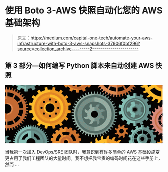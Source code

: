 # 使用 Boto 3-AWS 快照自动化您的 AWS 基础架构

> 原文：<https://medium.com/capital-one-tech/automate-your-aws-infrastructure-with-boto-3-aws-snapshots-37906f0bf296?source=collection_archive---------2----------------------->

## 第 3 部分—如何编写 Python 脚本来自动创建 AWS 快照

![](img/65c3d656d1b6ffad5eabf1b0d81569c0.png)

当我第一次加入 DevOps/SRE 团队时，我意识到有许多简单的 AWS 基础设施变更占用了我们工程团队的大量时间。我不想把我宝贵的编码时间花在这些手册上，然而 …